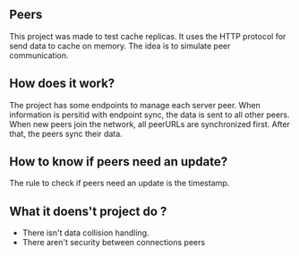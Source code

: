 ## Peers

This project was made to test cache replicas. It uses the HTTP protocol for send data to cache on memory. The idea is to simulate peer communication.

## How does it work?

The project has some endpoints to manage each server peer. When information is persitid with endpoint sync, the data is sent to all other peers.
When new peers join the network, all peerURLs are synchronized first. After that, the peers sync their data.

## How to know if peers need an update?

The rule to check if peers need an update is the timestamp.


## What it doens't project do ?

- There isn't data collision handling.
- There aren't   security between connections peers
